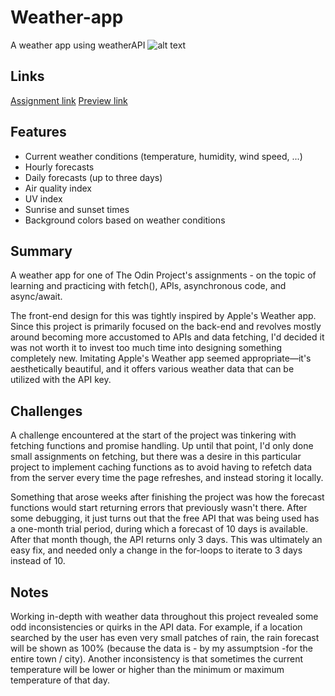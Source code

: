 # Weather-app

A weather app using weatherAPI
![alt text](<Safari_Personal — Vite App_0924_j0GngKoq.gif>)

## Links

[Assignment link](https://www.theodinproject.com/lessons/node-path-javascript-weather-app)
[Preview link](https://melowoof.github.io/weather-app/)

## Features

- Current weather conditions (temperature, humidity, wind speed, ...)
- Hourly forecasts
- Daily forecasts (up to three days)
- Air quality index
- UV index
- Sunrise and sunset times
- Background colors based on weather conditions

## Summary

A weather app for one of The Odin Project's assignments - on the topic of learning and practicing with fetch(), APIs, asynchronous code, and async/await.

The front-end design for this was tightly inspired by Apple's Weather app. Since this project is primarily focused on the back-end and revolves mostly around becoming more accustomed to APIs and data fetching, I'd decided it was not worth it to invest too much time into designing something completely new. Imitating Apple's Weather app seemed appropriate—it's aesthetically beautiful, and it offers various weather data that can be utilized with the API key.

## Challenges

A challenge encountered at the start of the project was tinkering with fetching functions and promise handling. Up until that point, I'd only done small assignments on fetching, but there was a desire in this particular project to implement caching functions as to avoid having to refetch data from the server every time the page refreshes, and instead storing it locally.

Something that arose weeks after finishing the project was how the forecast functions would start returning errors that previously wasn't there. After some debugging, it just turns out that the free API that was being used has a one-month trial period, during which a forecast of 10 days is available. After that month though, the API returns only 3 days. This was ultimately an easy fix, and needed only a change in the for-loops to iterate to 3 days instead of 10.

## Notes

Working in-depth with weather data throughout this project revealed some odd inconsistencies or quirks in the API data. For example, if a location searched by the user has even very small patches of rain, the rain forecast will be shown as 100% (because the data is - by my assumptsion -for the entire town / city). Another inconsistency is that sometimes the current temperature will be lower or higher than the minimum or maximum temperature of that day.
